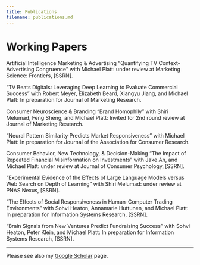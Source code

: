 ```yaml
---
title: Publications
filename: publications.md
---
```


# Working Papers

Artificial Intelligence Marketing & Advertising
“Quantifying TV Context-Advertising Congruence” with Michael Platt: under review at Marketing Science: Frontiers, [SSRN].

“TV Beats Digitals: Leveraging Deep Learning to Evaluate Commercial Success” with Robert Meyer, Elizabeth Beard, Xiangyu Jiang, and Michael Platt: In preparation for Journal of Marketing Research.


Consumer Neuroscience & Branding
“Brand Homophily” with Shiri Melumad, Feng Sheng, and Michael Platt: Invited for 2nd round review at Journal of Marketing Research.

“Neural Pattern Similarity Predicts Market Responsiveness” with Michael Platt: In preparation for Journal of the Association for Consumer Research.


Consumer Behavior, New Technology, & Decision-Making
“The Impact of Repeated Financial Misinformation on Investments” with Jake An, and Michael Platt: under review at Journal of Consumer Psychology, [SSRN].

“Experimental Evidence of the Effects of Large Language Models versus Web Search on Depth of Learning” with Shiri Melumad: under review at PNAS Nexus, [SSRN].

“The Effects of Social Responsiveness in Human-Computer Trading Environments” with Sohvi Heaton, Annamarie Huttunen, and Michael Platt: In preparation for Information Systems Research, [SSRN].

“Brain Signals from New Ventures Predict Fundraising Success” with Sohvi Heaton, Peter Klein, and Michael Platt: In preparation for Information Systems Research, [SSRN].	


___


Please see also my [Google Scholar](https://scholar.google.com/citations?hl=ko&user=x0S_vSgAAAAJ&view_op=list_works&sortby=pubdate) page.
